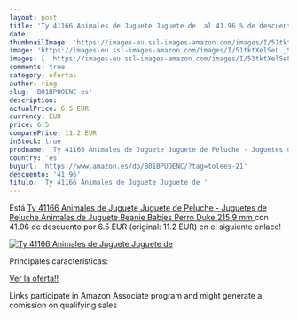 ```yaml
---
layout: post
title: 'Ty 41166 Animales de Juguete Juguete de  al 41.96 % de descuento'
date: 
thumbnailImage: 'https://images-eu.ssl-images-amazon.com/images/I/51tktXelSeL._SL200_.jpg'
image: 'https://images-eu.ssl-images-amazon.com/images/I/51tktXelSeL._SL200_.jpg'
images: [ 'https://images-eu.ssl-images-amazon.com/images/I/51tktXelSeL._SL200_.jpg' ]
comments: true
category: ofertas
author: ring
slug: 'B01BPUOENC-es'
description:
actualPrice: 6.5 EUR
currency: EUR
price: 6.5
comparePrice: 11.2 EUR
inStock: true
prodname: 'Ty 41166 Animales de Juguete Juguete de Peluche - Juguetes de Peluche  Animales de Juguete   Beanie Babies  Perro  Duke  215 9 mm '
country: 'es'
buyurl: 'https://www.amazon.es/dp/B01BPUOENC/?tag=tolees-21'
descuento: '41.96'
titulo: 'Ty 41166 Animales de Juguete Juguete de '
---
```


Está [Ty 41166 Animales de Juguete Juguete de Peluche - Juguetes de Peluche  Animales de Juguete   Beanie Babies  Perro  Duke  215 9 mm ](https://www.amazon.es/dp/B01BPUOENC/?tag=tolees-21) con 41.96 de descuento por 6.5 EUR (original: 11.2 EUR) en el siguiente enlace!

[![Ty 41166 Animales de Juguete Juguete de ](https://images-eu.ssl-images-amazon.com/images/I/51tktXelSeL._SL200_.jpg)](https://www.amazon.es/dp/B01BPUOENC/?tag=tolees-21)

Principales características:


[Ver la oferta!!](https://www.amazon.es/dp/B01BPUOENC/?tag=tolees-21)

Links participate in Amazon Associate program and might generate a comission on qualifying sales



